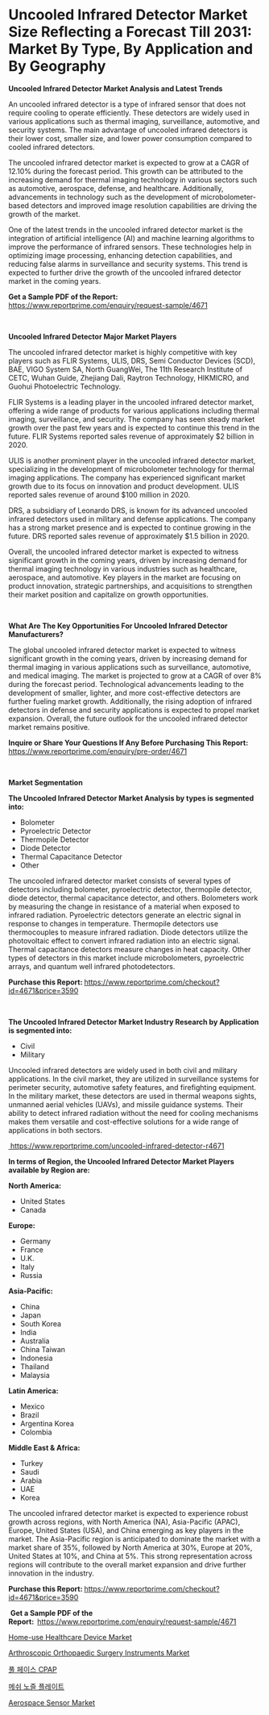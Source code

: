 <p><h1>Uncooled Infrared Detector Market Size Reflecting a Forecast Till 2031: Market By Type, By Application and By Geography</h1></p><p><strong>Uncooled Infrared Detector Market Analysis and Latest Trends</strong></p>
<p><p>An uncooled infrared detector is a type of infrared sensor that does not require cooling to operate efficiently. These detectors are widely used in various applications such as thermal imaging, surveillance, automotive, and security systems. The main advantage of uncooled infrared detectors is their lower cost, smaller size, and lower power consumption compared to cooled infrared detectors.</p><p>The uncooled infrared detector market is expected to grow at a CAGR of 12.10% during the forecast period. This growth can be attributed to the increasing demand for thermal imaging technology in various sectors such as automotive, aerospace, defense, and healthcare. Additionally, advancements in technology such as the development of microbolometer-based detectors and improved image resolution capabilities are driving the growth of the market.</p><p>One of the latest trends in the uncooled infrared detector market is the integration of artificial intelligence (AI) and machine learning algorithms to improve the performance of infrared sensors. These technologies help in optimizing image processing, enhancing detection capabilities, and reducing false alarms in surveillance and security systems. This trend is expected to further drive the growth of the uncooled infrared detector market in the coming years.</p></p>
<p><strong>Get a Sample PDF of the Report:&nbsp;</strong> <a href="https://www.reportprime.com/enquiry/request-sample/4671">https://www.reportprime.com/enquiry/request-sample/4671</a></p>
<p>&nbsp;</p>
<p><strong>Uncooled Infrared Detector Major Market Players</strong></p>
<p><p>The uncooled infrared detector market is highly competitive with key players such as FLIR Systems, ULIS, DRS, Semi Conductor Devices (SCD), BAE, VIGO System SA, North GuangWei, The 11th Research Institute of CETC, Wuhan Guide, Zhejiang Dali, Raytron Technology, HIKMICRO, and Guohui Photoelectric Technology.</p><p>FLIR Systems is a leading player in the uncooled infrared detector market, offering a wide range of products for various applications including thermal imaging, surveillance, and security. The company has seen steady market growth over the past few years and is expected to continue this trend in the future. FLIR Systems reported sales revenue of approximately $2 billion in 2020.</p><p>ULIS is another prominent player in the uncooled infrared detector market, specializing in the development of microbolometer technology for thermal imaging applications. The company has experienced significant market growth due to its focus on innovation and product development. ULIS reported sales revenue of around $100 million in 2020.</p><p>DRS, a subsidiary of Leonardo DRS, is known for its advanced uncooled infrared detectors used in military and defense applications. The company has a strong market presence and is expected to continue growing in the future. DRS reported sales revenue of approximately $1.5 billion in 2020.</p><p>Overall, the uncooled infrared detector market is expected to witness significant growth in the coming years, driven by increasing demand for thermal imaging technology in various industries such as healthcare, aerospace, and automotive. Key players in the market are focusing on product innovation, strategic partnerships, and acquisitions to strengthen their market position and capitalize on growth opportunities.</p></p>
<p>&nbsp;</p>
<p><strong>What Are The Key Opportunities For Uncooled Infrared Detector Manufacturers?</strong></p>
<p><p>The global uncooled infrared detector market is expected to witness significant growth in the coming years, driven by increasing demand for thermal imaging in various applications such as surveillance, automotive, and medical imaging. The market is projected to grow at a CAGR of over 8% during the forecast period. Technological advancements leading to the development of smaller, lighter, and more cost-effective detectors are further fueling market growth. Additionally, the rising adoption of infrared detectors in defense and security applications is expected to propel market expansion. Overall, the future outlook for the uncooled infrared detector market remains positive.</p></p>
<p><strong>Inquire or Share Your Questions If Any Before Purchasing This Report:</strong> <a href="https://www.reportprime.com/enquiry/pre-order/4671">https://www.reportprime.com/enquiry/pre-order/4671</a></p>
<p>&nbsp;</p>
<p><strong>Market Segmentation</strong></p>
<p><strong>The Uncooled Infrared Detector Market Analysis by types is segmented into:</strong></p>
<p><ul><li>Bolometer</li><li>Pyroelectric Detector</li><li>Thermopile Detector</li><li>Diode Detector</li><li>Thermal Capacitance Detector</li><li>Other</li></ul></p>
<p><p>The uncooled infrared detector market consists of several types of detectors including bolometer, pyroelectric detector, thermopile detector, diode detector, thermal capacitance detector, and others. Bolometers work by measuring the change in resistance of a material when exposed to infrared radiation. Pyroelectric detectors generate an electric signal in response to changes in temperature. Thermopile detectors use thermocouples to measure infrared radiation. Diode detectors utilize the photovoltaic effect to convert infrared radiation into an electric signal. Thermal capacitance detectors measure changes in heat capacity. Other types of detectors in this market include microbolometers, pyroelectric arrays, and quantum well infrared photodetectors.</p></p>
<p><strong>Purchase this Report:&nbsp;</strong><a href="https://www.reportprime.com/checkout?id=4671&price=3590">https://www.reportprime.com/checkout?id=4671&price=3590</a></p>
<p>&nbsp;</p>
<p><strong>The Uncooled Infrared Detector Market Industry Research by Application is segmented into:</strong></p>
<p><ul><li>Civil</li><li>Military</li></ul></p>
<p><p>Uncooled infrared detectors are widely used in both civil and military applications. In the civil market, they are utilized in surveillance systems for perimeter security, automotive safety features, and firefighting equipment. In the military market, these detectors are used in thermal weapons sights, unmanned aerial vehicles (UAVs), and missile guidance systems. Their ability to detect infrared radiation without the need for cooling mechanisms makes them versatile and cost-effective solutions for a wide range of applications in both sectors.</p></p>
<p><a href="https://www.reportprime.com/uncooled-infrared-detector-r4671">&nbsp;https://www.reportprime.com/uncooled-infrared-detector-r4671</a></p>
<p><strong>In terms of Region, the Uncooled Infrared Detector Market Players available by Region are:</strong></p>
<p>
    <p> <strong> North America: </strong>
        <ul>
            <li>United States</li>
            <li>Canada</li>
        </ul>
        </p> 
    <p> <strong> Europe: </strong>
        <ul>
            <li>Germany</li>
            <li>France</li>
            <li>U.K.</li>
            <li>Italy</li>
            <li>Russia</li>
        </ul>
        </p> 
    <p> <strong> Asia-Pacific: </strong>
        <ul>
            <li>China</li>
            <li>Japan</li>
            <li>South Korea</li>
            <li>India</li>
            <li>Australia</li>
            <li>China Taiwan</li>
            <li>Indonesia</li>
            <li>Thailand</li>
            <li>Malaysia</li>
        </ul>
        </p> 
    <p> <strong> Latin America: </strong>
        <ul>
            <li>Mexico</li>
            <li>Brazil</li>
            <li>Argentina Korea</li>
            <li>Colombia</li>
        </ul>
        </p> 
    <p> <strong> Middle East & Africa: </strong>
        <ul>
            <li>Turkey</li>
            <li>Saudi</li>
            <li>Arabia</li>
            <li>UAE</li>
            <li>Korea</li>
        </ul>
    </p>
    </p>
<p><p>The uncooled infrared detector market is expected to experience robust growth across regions, with North America (NA), Asia-Pacific (APAC), Europe, United States (USA), and China emerging as key players in the market. The Asia-Pacific region is anticipated to dominate the market with a market share of 35%, followed by North America at 30%, Europe at 20%, United States at 10%, and China at 5%. This strong representation across regions will contribute to the overall market expansion and drive further innovation in the industry.</p></p>
<p><strong>Purchase this Report: </strong><a href="https://www.reportprime.com/checkout?id=4671&price=3590">https://www.reportprime.com/checkout?id=4671&price=3590</a></p>
<p>&nbsp;<strong>Get a Sample PDF of the Report:&nbsp;&nbsp;</strong><a href="https://www.reportprime.com/enquiry/request-sample/4671">https://www.reportprime.com/enquiry/request-sample/4671</a></p>
<p><strong></strong></p>
<p><p><a href="https://issuu.com/reportprime-2/docs/home-use-healthcare-device-market-size-2030.pptx">Home-use Healthcare Device Market</a></p><p><a href="https://issuu.com/reportprime-2/docs/arthroscopic-orthopaedic-surgery-instruments-marke">Arthroscopic Orthopaedic Surgery Instruments Market</a></p><p><a href="https://github.com/berlianaparadilla48/Market-Research-Report-List-1/blob/main/893603458246.md">풀 페이스 CPAP</a></p><p><a href="https://github.com/mdmazharulnwr786/Market-Research-Report-List-1/blob/main/650612058247.md">메쉬 노즐 플레이트</a></p><p><a href="https://github.com/bushilahore52/Market-Research-Report-List-1/blob/main/aerospace-sensor-market.md">Aerospace Sensor Market</a></p></p>